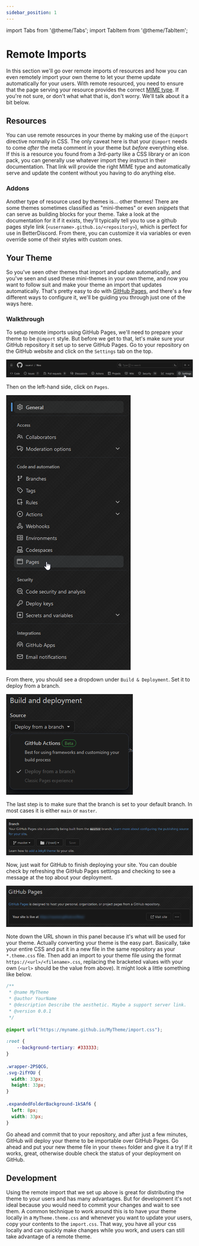 ```yaml
---
sidebar_position: 1
---
```


import Tabs from '@theme/Tabs';
import TabItem from '@theme/TabItem';

# Remote Imports

In this section we'll go over remote imports of resources and how you can even remotely import your own theme to let your theme update automatically for your users. With remote resourced, you need to ensure that the page serving your resource provides the correct [MIME type](https://developer.mozilla.org/en-US/docs/Glossary/MIME_type). If you're not sure, or don't what what that is, don't worry. We'll talk about it a bit below.

## Resources

You can use remote resources in your theme by making use of the `@import` directive normally in CSS. The only caveat here is that your `@import` needs to come *after* the meta comment in your theme but *before* everything else. If this is a resource you found from a 3rd-party like a CSS library or an icon pack, you can generally use whatever import they instruct in their documentation. That link will provide the right MIME type and automatically serve and update the content without you having to do anything else.

### Addons

Another type of resource used by themes is... other themes! There are some themes sometimes classified as "mini-themes" or even *snippets* that can serve as building blocks for your theme. Take a look at the documentation for it if it exists, they'll typically tell you to use a github pages style link (`<username>.github.io/<repository>`), which is perfect for use in BetterDiscord. From there, you can customize it via variables or even override some of their styles with custom ones.


## Your Theme

So you've seen other themes that import and update automatically, and you've seen and used these mini-themes in your own theme, and now you want to follow suit and make your theme an import that updates automatically. That's pretty easy to do with [GitHub Pages](https://pages.github.com/), and there's a few different ways to configure it, we'll be guiding you through just one of the ways here.

### Walkthrough

To setup remote imports using GitHub Pages, we'll need to prepare your theme to be `@import` style. But before we get to that, let's make sure your GitHub repository it set up to serve GitHub Pages. Go to your repository on the GitHub website and click on the `Settings` tab on the top.

![Tabs](github_tabs.png)

Then on the left-hand side, click on `Pages`.

![PagesButton](github_pages.png)

From there, you should see a dropdown under `Build & Deployment`. Set it to deploy from a branch.

![Deploy](github_deploy.png)

The last step is to make sure that the branch is set to your default branch. In most cases it is either `main` or `master`.

![Branch](github_branch.png)

Now, just wait for GitHub to finish deploying your site. You can double check by refreshing the GitHub Pages settings and checking to see a message at the top about your deployment.

![Live](github_live.png)

Note down the URL shown in this panel because it's what will be used for your theme. Actually converting your theme is the easy part. Basically, take your entire CSS and put it in a new file in the same repository as your `*.theme.css` file. Then add an import to your theme file using the format `https://<url>/<filename>.css`, replacing the bracketed values with your own (`<url>` should be the value from above). It might look a little something like below.

<Tabs className="code-tabs files">
<TabItem value="MyTheme.theme.css">

```css
/**
 * @name MyTheme
 * @author YourName
 * @description Describe the aesthetic. Maybe a support server link.
 * @version 0.0.1
 */

@import url("https://myname.github.io/MyTheme/import.css");
```

</TabItem>
<TabItem value="import.css">

```css showLineNumbers
:root {
    --background-tertiary: #333333;
}

.wrapper-2PSQCG,
.svg-2ifYOU {
  width: 33px;
  height: 33px;
}

.expandedFolderBackground-1kSAf6 {
  left: 8px;
  width: 33px;
}
```

</TabItem>
</Tabs>

Go ahead and commit that to your repository, and after just a few minutes, GitHub will deploy your theme to be importable over GitHub Pages. Go ahead and put your new theme file in your `themes` folder and give it a try! If it works, great, otherwise double check the status of your deployment on GitHub.

## Development

Using the remote import that we set up above is great for distributing the theme to your users and has many advantages. But for development it's not ideal because you would need to commit your changes and wait to see them. A common technique to work around this is to have your theme locally in a `MyTheme.theme.css` and whenever you want to update your users, copy your contents to the `import.css`. That way, you have all your css locally and can quickly make changes while you work, and users can still take advantage of a remote theme.